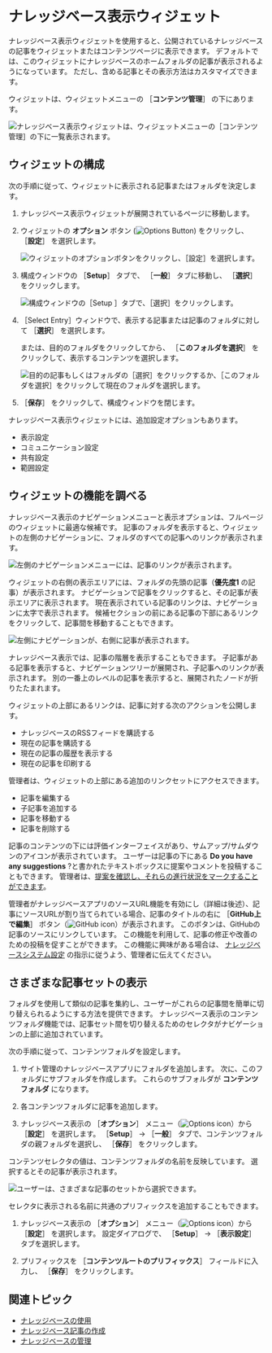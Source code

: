 # ナレッジベース表示ウィジェット

ナレッジベース表示ウィジェットを使用すると、公開されているナレッジベースの記事をウィジェットまたはコンテンツページに表示できます。 デフォルトでは、このウィジェットにナレッジベースのホームフォルダの記事が表示されるようになっています。 ただし、含める記事とその表示方法はカスタマイズできます。

ウィジェットは、ウィジェットメニューの ［**コンテンツ管理**］ の下にあります。

![ナレッジベース表示ウィジェットは、ウィジェットメニューの［コンテンツ管理］の下に一覧表示されます。](./knowledge-base-display-widget/images/01.png)

## ウィジェットの構成

次の手順に従って、ウィジェットに表示される記事またはフォルダを決定します。

1. ナレッジベース表示ウィジェットが展開されているページに移動します。

1. ウィジェットの **オプション** ボタン (![Options Button](../../images/icon-actions.png)) をクリックし、 ［**設定**］ を選択します。

   ![ウィジェットのオプションボタンをクリックし、［設定］を選択します。](./knowledge-base-display-widget/images/02.png)

1. 構成ウィンドウの ［**Setup**］ タブで、 ［**一般**］ タブに移動し、 ［**選択**］ をクリックします。

    ![構成ウィンドウの［Setup ］タブで、［選択］をクリックします。](./knowledge-base-display-widget/images/03.png)

1. ［Select Entry］ウィンドウで、表示する記事または記事のフォルダに対して ［**選択**］ を選択します。

   または、目的のフォルダをクリックしてから、 ［**このフォルダを選択**］ をクリックして、表示するコンテンツを選択します。

   ![目的の記事もしくはフォルダの［選択］をクリックするか、［このフォルダを選択］をクリックして現在のフォルダを選択します。](./knowledge-base-display-widget/images/04.png)

1. ［**保存**］ をクリックして、構成ウィンドウを閉じます。

ナレッジベース表示ウィジェットには、追加設定オプションもあります。

* 表示設定
* コミュニケーション設定
* 共有設定
* 範囲設定

## ウィジェットの機能を調べる

ナレッジベース表示のナビゲーションメニューと表示オプションは、フルページのウィジェットに最適な候補です。 記事のフォルダを表示すると、ウィジェットの左側のナビゲーションに、フォルダのすべての記事へのリンクが表示されます。

![左側のナビゲーションメニューには、記事のリンクが表示されます。](./knowledge-base-display-widget/images/05.png)

ウィジェットの右側の表示エリアには、フォルダの先頭の記事（**優先度1** の記事）が表示されます。 ナビゲーションで記事をクリックすると、その記事が表示エリアに表示されます。 現在表示されている記事のリンクは、ナビゲーションに太字で表示されます。 候補セクションの前にある記事の下部にあるリンクをクリックして、記事間を移動することもできます。

![左側にナビゲーションが、右側に記事が表示されます。](./knowledge-base-display-widget/images/06.png)

ナレッジベース表示では、記事の階層を表示することもできます。 子記事がある記事を表示すると、ナビゲーションツリーが展開され、子記事へのリンクが表示されます。 別の一番上のレベルの記事を表示すると、展開されたノードが折りたたまれます。

ウィジェットの上部にあるリンクは、記事に対する次のアクションを公開します。

* ナレッジベースのRSSフィードを購読する
* 現在の記事を購読する
* 現在の記事の履歴を表示する
* 現在の記事を印刷する

管理者は、ウィジェットの上部にある追加のリンクセットにアクセスできます。

* 記事を編集する
* 子記事を追加する
* 記事を移動する
* 記事を削除する

記事のコンテンツの下には評価インターフェイスがあり、サムアップ/サムダウンのアイコンが表示されています。 ユーザーは記事の下にある **Do you have any suggestions** ?と書かれたテキストボックスに提案やコメントを投稿することもできます。 管理者は、[提案を確認し、それらの進行状況をマークすることができます](responding-to-knowledge-base-feedback.md)。

管理者がナレッジベースアプリのソースURL機能を有効にし（詳細は後述）、記事にソースURLが割り当てられている場合、記事のタイトルの右に ［**GitHub上で編集**］ ボタン（![GitHub icon](./knowledge-base-display-widget/images/07.png)）が表示されます。 このボタンは、GitHubの記事のソースにリンクしています。 この機能を利用して、記事の修正や改善のための投稿を促すことができます。 この機能に興味がある場合は、 [ナレッジベースシステム設定](knowledge-base-system-settings.md) の指示に従うよう、管理者に伝えてください。

## さまざまな記事セットの表示

フォルダを使用して類似の記事を集約し、ユーザーがこれらの記事間を簡単に切り替えられるようにする方法を提供できます。 ナレッジベース表示のコンテンツフォルダ機能では、記事セット間を切り替えるためのセレクタがナビゲーションの上部に追加されています。

次の手順に従って、コンテンツフォルダを設定します。

1. サイト管理のナレッジベースアプリにフォルダを追加します。 次に、このフォルダにサブフォルダを作成します。 これらのサブフォルダが **コンテンツフォルダ** になります。

1. 各コンテンツフォルダに記事を追加します。

1. ナレッジベース表示の ［**オプション**］ メニュー（![Options icon](../../images/icon-options.png)）から ［**設定**］ を選択します。 ［**Setup**］ &rarr; ［**一般**］ タブで、コンテンツフォルダの親フォルダを選択し、 ［**保存**］ をクリックします。

コンテンツセレクタの値は、コンテンツフォルダの名前を反映しています。 選択するとその記事が表示されます。

![ユーザーは、さまざまな記事のセットから選択できます。](./knowledge-base-display-widget/images/05.png)

セレクタに表示される名前に共通のプリフィックスを追加することもできます。

1. ナレッジベース表示の ［**オプション**］ メニュー（![Options icon](../../images/icon-options.png)）から ［**設定**］ を選択します。 設定ダイアログで、 ［**Setup**］ &rarr; ［**表示設定**］ タブを選択します。

1. プリフィックスを ［**コンテンツルートのプリフィックス**］ フィールドに入力し、 ［**保存**］ をクリックします。

## 関連トピック

* [ナレッジベースの使用](./using-the-knowledge-base.md)
* [ナレッジベース記事の作成](./creating-knowledge-base-articles.md)
* [ナレッジベースの管理](./managing-the-knowledge-base.md)
